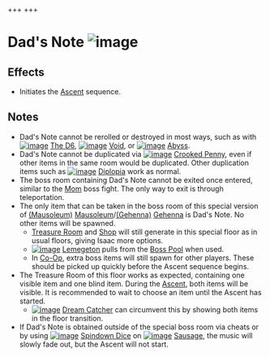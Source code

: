 +++
+++

 # Dad's Note ![image](/image/Dad%27s_Note.png) 

Effects
---------


* Initiates the [Ascent](/wiki/Ascent "Ascent") sequence.


Notes
-------


* Dad's Note cannot be rerolled or destroyed in most ways, such as with [![image](/image/The_D6.png)](/wiki/The_D6 "The D6") [The D6](/wiki/The_D6 "The D6"), [![image](/image/Void.png)](/wiki/Void "Void") [Void](/wiki/Void "Void"), or [![image](/image/Abyss.png)](/wiki/Abyss "Abyss") [Abyss](/wiki/Abyss "Abyss").
* Dad's Note cannot be duplicated via [![image](/image/Crooked_Penny.png)](/wiki/Crooked_Penny "Crooked Penny") [Crooked Penny](/wiki/Crooked_Penny "Crooked Penny"), even if other items in the same room would be duplicated. Other duplication items such as [![image](/image/Diplopia.png)](/wiki/Diplopia "Diplopia") [Diplopia](/wiki/Diplopia "Diplopia") work as normal.
* The boss room containing Dad's Note cannot be exited once entered, similar to the [Mom](/wiki/Mom "Mom") boss fight. The only way to exit is through teleportation.
* The only item that can be taken in the boss room of this special version of [(Mausoleum)](/wiki/Mausoleum "Mausoleum") [Mausoleum](/wiki/Mausoleum "Mausoleum")/[(Gehenna)](/wiki/Gehenna "Gehenna") [Gehenna](/wiki/Gehenna "Gehenna") is Dad's Note. No other items will be spawned.
	+ [Treasure Room](/wiki/Treasure_Room "Treasure Room") and [Shop](/wiki/Shop "Shop") will still generate in this special floor as in usual floors, giving Isaac more options.
	+ [![image](/image/Lemegeton.png)](/wiki/Lemegeton "Lemegeton") [Lemegeton](/wiki/Lemegeton "Lemegeton") pulls from the [Boss Pool](/wiki/Boss_(Item_Pool) "Boss (Item Pool)") when used.
	+ In [Co-Op](/wiki/Repentance_Co-Op "Repentance Co-Op"), extra boss items will still spawn for other players. These should be picked up quickly before the Ascent sequence begins.
* The Treasure Room of this floor works as expected, containing one visible item and one blind item. During the [Ascent](/wiki/Ascent "Ascent"), both items will be visible. It is recommended to wait to choose an item until the Ascent has started.
	+ [![image](/image/Dream_Catcher.png)](/wiki/Dream_Catcher "Dream Catcher") [Dream Catcher](/wiki/Dream_Catcher "Dream Catcher") can circumvent this by showing both items in the floor transition.
* If Dad's Note is obtained outside of the special boss room via cheats or by using [![image](/image/Spindown_Dice.png)](/wiki/Spindown_Dice "Spindown Dice") [Spindown Dice](/wiki/Spindown_Dice "Spindown Dice") on [![image](/image/Sausage.png)](/wiki/Sausage "Sausage") [Sausage](/wiki/Sausage "Sausage"), the music will slowly fade out, but the Ascent will not start.


